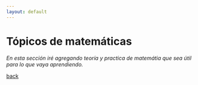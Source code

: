 ```yaml
---
layout: default
---
```


# Tópicos de matemáticas

_En esta sección iré agregando teoría y practica de matemátia que sea útil para lo que vaya aprendiendo._

[back](./)
